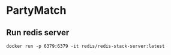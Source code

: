 # PartyMatch


## Run redis server

```
docker run -p 6379:6379 -it redis/redis-stack-server:latest
```
